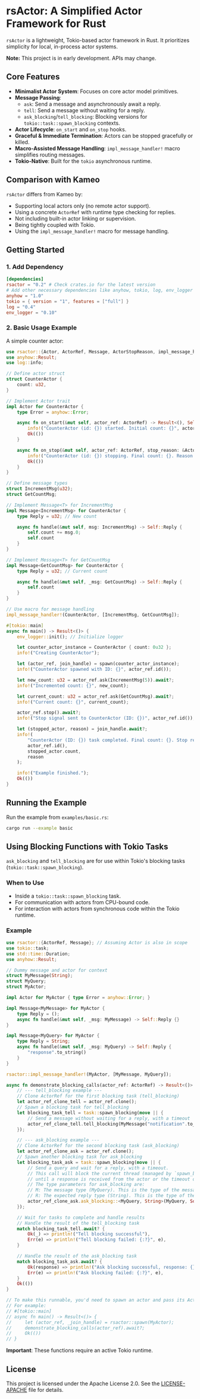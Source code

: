 # rsActor: A Simplified Actor Framework for Rust

`rsActor` is a lightweight, Tokio-based actor framework in Rust. It prioritizes simplicity for local, in-process actor systems.

**Note:** This project is in early development. APIs may change.

## Core Features

*   **Minimalist Actor System**: Focuses on core actor model primitives.
*   **Message Passing**:
    *   `ask`: Send a message and asynchronously await a reply.
    *   `tell`: Send a message without waiting for a reply.
    *   `ask_blocking`/`tell_blocking`: Blocking versions for `tokio::task::spawn_blocking` contexts.
*   **Actor Lifecycle**: `on_start` and `on_stop` hooks.
*   **Graceful & Immediate Termination**: Actors can be stopped gracefully or killed.
*   **Macro-Assisted Message Handling**: `impl_message_handler!` macro simplifies routing messages.
*   **Tokio-Native**: Built for the `tokio` asynchronous runtime.

## Comparison with Kameo

`rsActor` differs from Kameo by:
*   Supporting local actors only (no remote actor support).
*   Using a concrete `ActorRef` with runtime type checking for replies.
*   Not including built-in actor linking or supervision.
*   Being tightly coupled with Tokio.
*   Using the `impl_message_handler!` macro for message handling.

## Getting Started

### 1. Add Dependency

```toml
[dependencies]
rsactor = "0.2" # Check crates.io for the latest version
# Add other necessary dependencies like anyhow, tokio, log, env_logger
anyhow = "1.0"
tokio = { version = "1", features = ["full"] }
log = "0.4"
env_logger = "0.10"
```

### 2. Basic Usage Example

A simple counter actor:

```rust
use rsactor::{Actor, ActorRef, Message, ActorStopReason, impl_message_handler, spawn};
use anyhow::Result;
use log::info;

// Define actor struct
struct CounterActor {
    count: u32,
}

// Implement Actor trait
impl Actor for CounterActor {
    type Error = anyhow::Error;

    async fn on_start(&mut self, actor_ref: ActorRef) -> Result<(), Self::Error> {
        info!("CounterActor (id: {}) started. Initial count: {}", actor_ref.id(), self.count);
        Ok(())
    }

    async fn on_stop(&mut self, actor_ref: ActorRef, stop_reason: &ActorStopReason) -> Result<(), Self::Error> {
        info!("CounterActor (id: {}) stopping. Final count: {}. Reason: {:?}", actor_ref.id(), self.count, stop_reason);
        Ok(())
    }
}

// Define message types
struct IncrementMsg(u32);
struct GetCountMsg;

// Implement Message<T> for IncrementMsg
impl Message<IncrementMsg> for CounterActor {
    type Reply = u32; // New count

    async fn handle(&mut self, msg: IncrementMsg) -> Self::Reply {
        self.count += msg.0;
        self.count
    }
}

// Implement Message<T> for GetCountMsg
impl Message<GetCountMsg> for CounterActor {
    type Reply = u32; // Current count

    async fn handle(&mut self, _msg: GetCountMsg) -> Self::Reply {
        self.count
    }
}

// Use macro for message handling
impl_message_handler!(CounterActor, [IncrementMsg, GetCountMsg]);

#[tokio::main]
async fn main() -> Result<()> {
    env_logger::init(); // Initialize logger

    let counter_actor_instance = CounterActor { count: 0u32 };
    info!("Creating CounterActor");

    let (actor_ref, join_handle) = spawn(counter_actor_instance);
    info!("CounterActor spawned with ID: {}", actor_ref.id());

    let new_count: u32 = actor_ref.ask(IncrementMsg(5)).await?;
    info!("Incremented count: {}", new_count);

    let current_count: u32 = actor_ref.ask(GetCountMsg).await?;
    info!("Current count: {}", current_count);

    actor_ref.stop().await?;
    info!("Stop signal sent to CounterActor (ID: {})", actor_ref.id());

    let (stopped_actor, reason) = join_handle.await?;
    info!(
        "CounterActor (ID: {}) task completed. Final count: {}. Stop reason: {:?}",
        actor_ref.id(),
        stopped_actor.count,
        reason
    );

    info!("Example finished.");
    Ok(())
}
```

## Running the Example

Run the example from `examples/basic.rs`:

```bash
cargo run --example basic
```

## Using Blocking Functions with Tokio Tasks

`ask_blocking` and `tell_blocking` are for use within Tokio's blocking tasks (`tokio::task::spawn_blocking`).

### When to Use
- Inside a `tokio::task::spawn_blocking` task.
- For communication with actors from CPU-bound code.
- For interaction with actors from synchronous code within the Tokio runtime.

### Example

```rust
use rsactor::{ActorRef, Message}; // Assuming Actor is also in scope
use tokio::task;
use std::time::Duration;
use anyhow::Result;

// Dummy message and actor for context
struct MyMessage(String);
struct MyQuery;
struct MyActor;

impl Actor for MyActor { type Error = anyhow::Error; }

impl Message<MyMessage> for MyActor {
    type Reply = ();
    async fn handle(&mut self, _msg: MyMessage) -> Self::Reply {}
}

impl Message<MyQuery> for MyActor {
    type Reply = String;
    async fn handle(&mut self, _msg: MyQuery) -> Self::Reply {
        "response".to_string()
    }
}

rsactor::impl_message_handler!(MyActor, [MyMessage, MyQuery]);

async fn demonstrate_blocking_calls(actor_ref: ActorRef) -> Result<()> {
    // --- tell_blocking example ---
    // Clone ActorRef for the first blocking task (tell_blocking)
    let actor_ref_clone_tell = actor_ref.clone();
    // Spawn a blocking task for tell_blocking
    let blocking_task_tell = task::spawn_blocking(move || {
        // Send a message without waiting for a reply, with a timeout
        actor_ref_clone_tell.tell_blocking(MyMessage("notification".to_string()), Some(Duration::from_secs(1)))
    });

    // --- ask_blocking example ---
    // Clone ActorRef for the second blocking task (ask_blocking)
    let actor_ref_clone_ask = actor_ref.clone();
    // Spawn another blocking task for ask_blocking
    let blocking_task_ask = task::spawn_blocking(move || {
        // Send a query and wait for a reply, with a timeout.
        // This call will block the current thread (managed by `spawn_blocking`)
        // until a response is received from the actor or the timeout occurs.
        // The type parameters for ask_blocking are:
        // M: The message type (MyQuery). This is the type of the message being sent.
        // R: The expected reply type (String). This is the type of the response we expect back.
        actor_ref_clone_ask.ask_blocking::<MyQuery, String>(MyQuery, Some(Duration::from_secs(2)))
    });

    // Wait for tasks to complete and handle results
    // Handle the result of the tell_blocking task
    match blocking_task_tell.await? {
        Ok(_) => println!("Tell blocking successful"),
        Err(e) => println!("Tell blocking failed: {:?}", e),
    }

    // Handle the result of the ask_blocking task
    match blocking_task_ask.await? {
        Ok(response) => println!("Ask blocking successful, response: {}", response),
        Err(e) => println!("Ask blocking failed: {:?}", e),
    }
    Ok(())
}

// To make this runnable, you'd need to spawn an actor and pass its ActorRef
// For example:
// #[tokio::main]
// async fn main() -> Result<()> {
//     let (actor_ref, _join_handle) = rsactor::spawn(MyActor);
//     demonstrate_blocking_calls(actor_ref).await?;
//     Ok(())
// }
```

**Important**: These functions require an active Tokio runtime.

## License

This project is licensed under the Apache License 2.0. See the [LICENSE-APACHE](LICENSE-APACHE) file for details.

